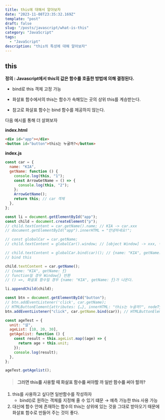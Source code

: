 ```yaml
---
title: this에 대해서 알아보자
date: "2023-11-08T23:35:32.169Z"
template: "post"
draft: false
slug: "/posts/javascript/what-is-this"
category: "JavaScript"
tags:
  - "JavaScript"
description: "this의 특성에 대해 알아보자"
---
```


## this

**정의 : Javascript에서 this의 값은 함수를 호출한 방법에 의해 결정된다.**

- bind로 this 객체 고정 가능

- 화살표 함수에서의 this는 함수가 속해있는 곳의 상위 this를 계승받는다.

- 참고로 화살표 함수는 bind 함수를 제공하지 않는다.

다음 예시를 통해 더 살펴보자

**index.html**

```html
<div id="app"></div>
<button id="button">this는 누굴까?</button>
```

**index.js**

```js
const car = {
  name: "KIA",
  getName: function () {
    console.log(this, "1");
    const ArrowGetName = () => {
      console.log(this, "2");
    };
    ArrowGetName();
    return this; // car 객체
  },
};

const li = document.getElementById("app");
const child = document.createElement("p");
// child.textContent = car.getName().name; // KIA -> car.xxx
// document.getElementById("app").innerHTML = "안녕하세요!";

// const globalCar = car.getName;
// child.textContent = globalCar().window; // [object Window] -> xxx, 밖에서 최상단 window객체가 부른 것

// child.textContent = globalCar.bind(car)(); // {name: "KIA", getName: ƒ}
// bind this

child.textContent = car.getName();
// {name: "KIA", getName: ƒ}
// function일 경우 Window{} 반환
// () =>, 화살표 함수일 경우 {name: "KIA", getName: ƒ}가 나온다.

li.appendChild(child);

const btn = document.getElementById("button");
// btn.addEventListener('click', car.getName);
// HTMLButtonElement{attributes: {…}, innerHTML: "this는 누굴까?", nodeType: 1, tagName: "button"}
btn.addEventListener("click", car.getName.bind(car)); // HTMLButtonElement -> car

const ageTest = {
  unit: "살",
  ageList: [10, 20, 30],
  getAgelist: function () {
    const result = this.ageList.map((age) => {
      return age + this.unit;
    });
    console.log(result);
  },
};

ageTest.getAgelist();
```

> #### 그러면 this를 사용할 때 화살표 함수를 써야할 까 일반 함수를 써야 할까?

1. this를 사용하고 싶다면 일반함수를 작성하자
   - bind()로 원하는 객체를 지정해 줄 수 있기 떄문 → 예측 가능한 this 사용 가능
2. 대신에 함수 안에 존재하는 함수의 this는 상위에 있는 것을 그대로 받아오기 때문에 화살표 함수로 만들어 주는 것이 좋다.
